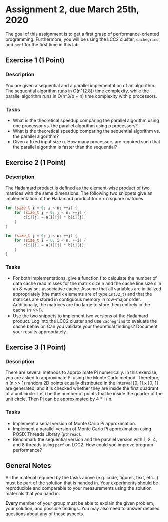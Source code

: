 # Assignment 2, due March 25th, 2020

The goal of this assignment is to get a first grasp of performance-oriented programming. Furthermore, you will be using the LCC2 cluster, `cachegrind`, and `perf` for the first time in this lab.


## Exercise 1 (1 Point)

### Description

You are given a sequential and a parallel implementation of an algorithm. The sequential algorithm runs in O(n^(2.8)) time complexity, while the parallel algorithm runs in O(n^3/p + n) time complexity with p processors.

### Tasks
- What is the theoretical speedup comparing the parallel algorithm using one processor vs. the parallel algorithm using p processors?
- What is the theoretical speedup comparing the sequential algorithm vs. the parallel algorithm?
- Given a fixed input size n. How many processors are required such that the parallel algorithm is faster than the sequential?


## Exercise 2 (1 Point)

### Description

The Hadamard product is defined as the element-wise product of two matrices with the same dimensions. The following two snippets give an implementation of the Hadamard product for n x n square matrices.

```C
for (size_t i = 0; i < n; ++i) {
    for (size_t j = 0; j < n; ++j) {
        c[i][j] = a[i][j] * b[i][j];
    }
}
```

```C
for (size_t j = 0; j < n; ++j) {
    for (size_t i = 0; i < n; ++i) {
        c[i][j] = a[i][j] * b[i][j];
    }
}
```

### Tasks

- For both implementations, give a function f to calculate the number of data cache read misses for the matrix size n and the cache line size s in an 8-way set-associative cache. Assume that all variables are initialized appropriately (the matrix elements are of type `int32_t`) and that the matrices are stored in contiguous memory in row-major order. Additionally, the matrices are too large to store them entirely in the cache (n >> l).
- Use the two snippets to implement two versions of the Hadamard product. Log into the LCC2 cluster and use `cachegrind` to evaluate the cache behavior. Can you validate your theoretical findings? Document your results appropriately.


## Exercise 3 (1 Point)

### Description

There are several methods to approximate Pi numerically. In this exercise, you are asked to approximate Pi using the Monte Carlo method. Therefore, n (n >> 1) random 2D points equally distributed in the interval [0, 1] x [0, 1] are generated, and it is checked whether they are inside the first quadrant of a unit circle. Let i be the number of points that lie inside the quarter of the unit circle. Then Pi can be approximated by 4 * i / n.

### Tasks

- Implement a serial version of Monte Carlo Pi approximation.
- Implement a parallel version of Monte Carlo Pi approximation using POSIX Threads Library (`pthread`).
- Benchmark the sequential version and the parallel version with 1, 2, 4, and 8 threads using `perf` on LCC2. How could you improve program performance?


## General Notes

All the material required by the tasks above (e.g. code, figures, text, etc...) must be part of the solution that is handed in. Your experiments should be reproducible and comparable to your measurements using the solution materials that you hand in.

**Every** member of your group must be able to explain the given problem, your solution, and possible findings. You may also need to answer detailed questions about any of these aspects.

